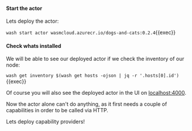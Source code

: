 #### Start the actor

Lets deploy the actor:

`wash start actor wasmcloud.azurecr.io/dogs-and-cats:0.2.4`{{exec}}


#### Check whats installed

We will be able to see our deployed actor if we check the inventory of our node:

`wash get inventory $(wash get hosts -ojson | jq -r '.hosts[0].id')`{{exec}}

Of course you will also see the deployed actor in the UI on [localhost:4000]({{TRAFFIC_HOST1_4000}}).

Now the actor alone can't do anything, as it first needs a couple of capabilities in order to be called via HTTP.

Lets deploy capability providers!
